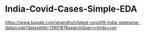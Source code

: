 # India-Covid-Cases-Simple-EDA
https://www.kaggle.com/anandhuh/latest-covid19-india-statewise-data/code?datasetId=1390187&searchQuery=Inida+cov
